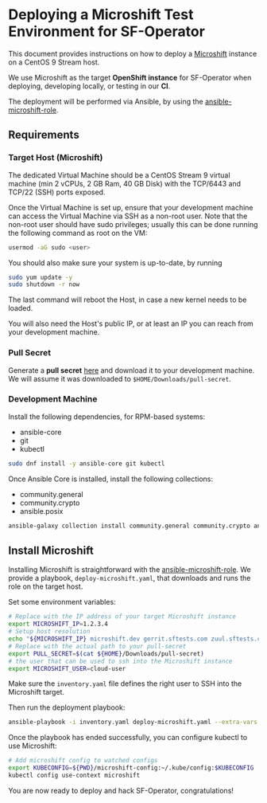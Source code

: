 # Deploying a Microshift Test Environment for SF-Operator

This document provides instructions on how to deploy a [Microshift](https://github.com/openshift/microshift) instance on a CentOS 9 Stream host.

We use Microshift as the target **OpenShift instance** for SF-Operator when deploying, developing locally, or testing in our **CI**.

The deployment will be performed via Ansible, by using the
[ansible-microshift-role](https://github.com/openstack-k8s-operators/ansible-microshift-role).

## Requirements

### Target Host (Microshift)

The dedicated Virtual Machine should be a CentOS Stream 9 virtual machine
(min 2 vCPUs, 2 GB Ram, 40 GB Disk) with the TCP/6443 and TCP/22 (SSH) ports exposed.

Once the Virtual Machine is set up, ensure that your development machine can access
the Virtual Machine via SSH as a non-root user. Note that the non-root user should have
sudo privileges; usually this can be done running the following command as root on the VM:

```sh
usermod -aG sudo <user>
```

You should also make sure your system is up-to-date, by running

```sh
sudo yum update -y
sudo shutdown -r now
```

The last command will reboot the Host, in case a new kernel needs
to be loaded.

You will also need the Host's public IP, or at least an IP you can reach from your development machine.

### Pull Secret

Generate a **pull secret** [here](https://cloud.redhat.com/openshift/create/local) and download it to your development machine. We will assume it was downloaded to `$HOME/Downloads/pull-secret`.

### Development Machine

Install the following dependencies, for RPM-based systems:

* ansible-core
* git
* kubectl

```sh
sudo dnf install -y ansible-core git kubectl
```

Once Ansible Core is installed, install the following collections:

* community.general
* community.crypto
* ansible.posix

```sh
ansible-galaxy collection install community.general community.crypto ansible.posix
```

## Install Microshift

Installing Microshift is straightforward with the [ansible-microshift-role](https://github.com/openstack-k8s-operators/ansible-microshift-role).
We provide a playbook, `deploy-microshift.yaml`, that downloads and runs the role
on the target host.

Set some environment variables:

```sh
# Replace with the IP address of your target Microshift instance
export MICROSHIFT_IP=1.2.3.4
# Setup host resolution
echo "${MICROSHIFT_IP} microshift.dev gerrit.sftests.com zuul.sftests.com logserver.sftests.com" | sudo tee -a /etc/hosts
# Replace with the actual path to your pull-secret
export PULL_SECRET=$(cat ${HOME}/Downloads/pull-secret)
# the user that can be used to ssh into the Microshift instance
export MICROSHIFT_USER=cloud-user
```

Make sure the `inventory.yaml` file defines the right user to SSH into the Microshift target.

Then run the deployment playbook:

```sh
ansible-playbook -i inventory.yaml deploy-microshift.yaml --extra-vars "openshift_pull_secret=${PULL_SECRET} microshift_user=${MICROSHIFT_USER}"
```

Once the playbook has ended successfully, you can configure kubectl to
use Microshift:

```sh
# Add microshift config to watched configs
export KUBECONFIG=${PWD}/microshift-config:~/.kube/config:$KUBECONFIG
kubectl config use-context microshift
```

You are now ready to deploy and hack SF-Operator, congratulations!